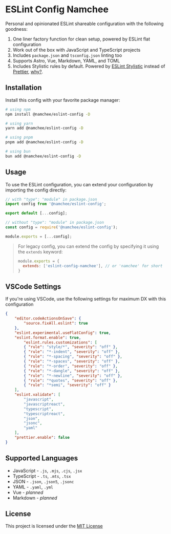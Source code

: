 # ESLint Config Namchee

Personal and opinionated ESLint shareable configuration with the following goodness:

1. One liner factory function for clean setup, powered by ESLint flat configuration
2. Work out of the box with JavaScript and TypeScript projects
3. Includes `package.json` and `tsconfig.json` linting too
4. Supports Astro, Vue, Markdown, YAML, and TOML
5. Includes Stylistic rules by default. Powered by [ESLint Stylistic](https://eslint.style/) instead of [Prettier](https://prettier.io/), [why?](https://github.com/eslint/eslint/issues/17522).

## Installation

Install this config with your favorite package manager:

```bash
# using npm
npm install @namchee/eslint-config -D

# using yarn
yarn add @namchee/eslint-config -D

# using pnpm
pnpm add @namchee/eslint-config -D

# using bun
bun add @namchee/eslint-config -D
```

## Usage

To use the ESLint configuration, you can extend your configuration by importing the config directly:

```js
// with "type": "module" in package.json
import config from '@namchee/eslint-config';

export default [...config];
```

```js
// without "type": "module" in package.json
const config = require('@namchee/eslint-config');

module.exports = [...config];
```

> For legacy config, you can extend the config by specifying it using the `extends` keyword:
> ```js
> module.exports = {
>   extends: ['eslint-config-namchee'], // or 'namchee' for short 
> }

## VSCode Settings

If you're using VSCode, use the following settings for maximum DX with this configuration

```json
{
    "editor.codeActionsOnSave": {
        "source.fixAll.eslint": true
    },
    "eslint.experimental.useFlatConfig": true,
    "eslint.format.enable": true,
        "eslint.rules.customizations": [
        { "rule": "style/*", "severity": "off" },
        { "rule": "*-indent", "severity": "off" },
        { "rule": "*-spacing", "severity": "off" },
        { "rule": "*-spaces", "severity": "off" },
        { "rule": "*-order", "severity": "off" },
        { "rule": "*-dangle", "severity": "off" },
        { "rule": "*-newline", "severity": "off" },
        { "rule": "*quotes", "severity": "off" },
        { "rule": "*semi", "severity": "off" }
    ],
    "eslint.validate": [
        "javascript",
        "javascriptreact",
        "typescript",
        "typescriptreact",
        "json",
        "jsonc",
        "yaml"
    ],
    "prettier.enable": false
}
```

## Supported Languages

- JavaScript - `.js`, `.mjs`, `.cjs`, `.jsx`
- TypeScript - `.ts`, `.mts`, `.tsx`
- JSON - `.json`, `.json5`, `.jsonc`
- YAML - `.yaml`, `.yml`
- Vue - *planned*
- Markdown - *planned*

## License

This project is licensed under the [MIT License](./LICENSE)

[flat config]: https://eslint.org/blog/2022/08/new-config-system-part-1/
